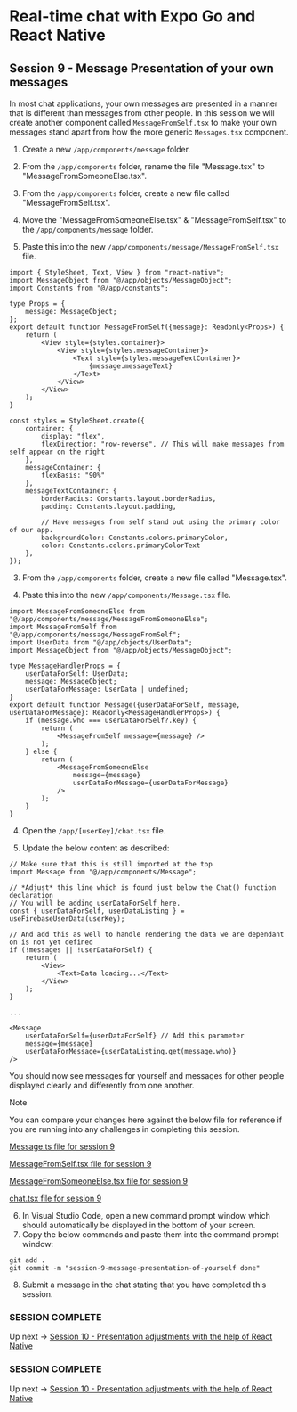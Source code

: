 # Real-time chat with Expo Go and React Native
## Session 9 - Message Presentation of your own messages

In most chat applications, your own messages are presented in a manner that is different than messages from other people.  In this session we will create another component called `MessageFromSelf.tsx` to make your own messages stand apart from how the more generic `Messages.tsx` component.

1. Create a new `/app/components/message` folder.

2. From the `/app/components` folder, rename the file "Message.tsx" to "MessageFromSomeoneElse.tsx".

3. From the `/app/components` folder, create a new file called "MessageFromSelf.tsx".

4. Move the "MessageFromSomeoneElse.tsx" & "MessageFromSelf.tsx" to the `/app/components/message` folder.

3. Paste this into the new `/app/components/message/MessageFromSelf.tsx` file.
```tsx
import { StyleSheet, Text, View } from "react-native";
import MessageObject from "@/app/objects/MessageObject";
import Constants from "@/app/constants";

type Props = {
    message: MessageObject;
};
export default function MessageFromSelf({message}: Readonly<Props>) {
    return (
        <View style={styles.container}>
            <View style={styles.messageContainer}>
                <Text style={styles.messageTextContainer}>
                    {message.messageText}
                </Text>
            </View>
        </View>
    );
}

const styles = StyleSheet.create({
    container: {
        display: "flex",
        flexDirection: "row-reverse", // This will make messages from self appear on the right
    },
    messageContainer: {
        flexBasis: "90%"
    },
    messageTextContainer: {
        borderRadius: Constants.layout.borderRadius,
        padding: Constants.layout.padding,

        // Have messages from self stand out using the primary color of our app.
        backgroundColor: Constants.colors.primaryColor, 
        color: Constants.colors.primaryColorText
    },
});
```

3. From the `/app/components` folder, create a new file called "Message.tsx".

4. Paste this into the new `/app/components/Message.tsx` file.
```tsx
import MessageFromSomeoneElse from "@/app/components/message/MessageFromSomeoneElse";
import MessageFromSelf from "@/app/components/message/MessageFromSelf";
import UserData from "@/app/objects/UserData";
import MessageObject from "@/app/objects/MessageObject";

type MessageHandlerProps = {
    userDataForSelf: UserData;
    message: MessageObject;
    userDataForMessage: UserData | undefined;
}
export default function Message({userDataForSelf, message, userDataForMessage}: Readonly<MessageHandlerProps>) {
    if (message.who === userDataForSelf?.key) {
        return (
            <MessageFromSelf message={message} />
        );
    } else {
        return (
            <MessageFromSomeoneElse
                message={message}
                userDataForMessage={userDataForMessage}
            />
        );
    }
}
```

4. Open the `/app/[userKey]/chat.tsx` file.

5. Update the below content as described:
```tsx
// Make sure that this is still imported at the top
import Message from "@/app/components/Message";

// *Adjust* this line which is found just below the Chat() function declaration
// You will be adding userDataForSelf here.
const { userDataForSelf, userDataListing } = useFirebaseUserData(userKey);

// And add this as well to handle rendering the data we are dependant on is not yet defined
if (!messages || !userDataForSelf) {
    return (
        <View>
            <Text>Data loading...</Text>
        </View>
    );
}

...

<Message 
    userDataForSelf={userDataForSelf} // Add this parameter
    message={message}
    userDataForMessage={userDataListing.get(message.who)}
/>
```

You should now see messages for yourself and messages for other people displayed clearly and differently from one another.

> [!NOTE] 
> You can compare your changes here against the below file for reference if you are running into any challenges in completing this session.
>
> [Message.ts file for session 9](https://github.com/cah-john-ryan/expo-go-real-time-chat/blob/session-9-message-presentation-of-yourself/expo-go-real-time-chat/app/components/Message.tsx)
>
> [MessageFromSelf.tsx file for session 9](https://github.com/cah-john-ryan/expo-go-real-time-chat/blob/session-9-message-presentation-of-yourself/expo-go-real-time-chat/app/components/MessageFromSelf.tsx)
>
> [MessageFromSomeoneElse.tsx file for session 9](https://github.com/cah-john-ryan/expo-go-real-time-chat/blob/session-9-message-presentation-of-yourself/expo-go-real-time-chat/app/components/MessageFromSomeoneElse.tsx)
>
> [chat.tsx file for session 9](https://github.com/cah-john-ryan/expo-go-real-time-chat/blob/session-9-message-presentation-of-yourself/expo-go-real-time-chat/app/%5BuserKey%5D/chat.tsx)


6. In Visual Studio Code, open a new command prompt window which should automatically be displayed in the bottom of your screen.
7. Copy the below commands and paste them into the command prompt window:
```
git add .
git commit -m "session-9-message-presentation-of-yourself done"
```

8. Submit a message in the chat stating that you have completed this session.

### SESSION COMPLETE

Up next -> [Session 10 - Presentation adjustments with the help of React Native](session-10-presentation-adjustments.md)



### SESSION COMPLETE

Up next -> [Session 10 - Presentation adjustments with the help of React Native](session-10-presentation-adjustments.md)
